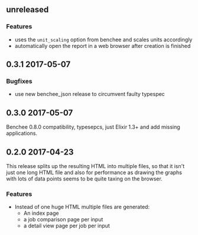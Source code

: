 ## unreleased

### Features

* uses the `unit_scaling` option from benchee and scales units accordingly
* automatically open the report in a web browser after creation is finished

## 0.3.1 2017-05-07

### Bugfixes

* use new benchee_json release to circumvent faulty typespec

## 0.3.0 2017-05-07

Benchee 0.8.0 compatibility, typesepcs, just Elixir 1.3+ and add missing applications.

## 0.2.0 2017-04-23

This release splits up the resulting HTML into multiple files, so that it isn't just one long HTML file and also for performance as drawing the graphs with lots of data points seems to be quite taxing on the browser.

### Features

* Instead of one huge HTML multiple files are generated:
  * An index page
  * a job comparison page per input
  * a detail view page per job per input
